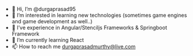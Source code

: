- 👋 Hi, I’m @durgaprasad95
- 👀 I’m interested in learning new technologies (sometimes game engines and game development as well..)
- 👀 I’ve experience in Angular/Stenciljs Frameworks & Springboot Framework
- 🌱 I’m currently learning React
- 📫 How to reach me durgaprasadmurthy@live.com

<!---
durgaprasad95/durgaprasad95 is a ✨ special ✨ repository because its `README.md` (this file) appears on your GitHub profile.
You can click the Preview link to take a look at your changes.
--->
